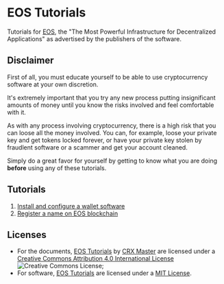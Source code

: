 # EOS Tutorials

Tutorials for [EOS](https://eos.io), the "The Most Powerful Infrastructure for Decentralized Applications" as advertised by the publishers of the software.

## Disclaimer

First of all, you must educate yourself to be able to use cryptocurrency software at your own discretion.

It's extremely important that you try any new process putting insignificant amounts of money until you know the risks involved and feel comfortable with it.

As with any process involving cryptocurrency, there is a high risk that you can loose all the money involved. You can, for example, loose your private key and get tokens locked forever, or have your private key stolen by fraudlent software or a
scammer and get your account cleaned.

Simply do a great favor for yourself by getting to know what you are doing **before**
using any of these tutorials.

## Tutorials

1. [Install and configure a wallet software](docs/tut-1.md)
2. [Register a name on EOS blockchain](docs/tut-2.md)

## Licenses

* For the documents, [EOS Tutorials](https://github.com/crx-master/eos-tutorials) 
by [CRX Master](https://github.com/crx-master) are licensed under a [Creative Commons Attribution 4.0 International License](http://creativecommons.org/licenses/by/4.0/) ![Creative Commons License](https://i.creativecommons.org/l/by/4.0/88x31.png);
* For software, [EOS Tutorials](https://github.com/crx-master/eos-tutorials) are licensed under a [MIT License](LICENSE).